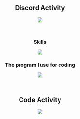 <h2 align="center">Discord Activity</h2>
<p align="center">
  <a href="https://discord.com/users/735195431927021728"><img src="https://lanyard.cnrad.dev/api/735195431927021728"/></a>
</p>
<br>
<h3 align="center">Skills</h3>
<p align="center">
  <img src="https://skillicons.dev/icons?i=js,ts,go,nextjs,cpp,mongo,postgres,sqlite&theme=dark">
</p>
<h3 align="center">The program I use for coding</h3>
<p align="center">
  <img src="https://skillicons.dev/icons?i=vscode,docker,androidstudio&theme=dark">
</p>
<br>
<h2 align="center">Code Activity</h2>
<p align="center">
<a href="https://wakatime.com"><img src="https://wakatime.com/share/@1613dde9-c8f6-48d2-af00-7e1a7a4183f9/73473456-a66b-4a0f-82e9-bfea5a1756bc.png" /></a>
</p>
